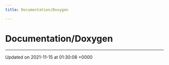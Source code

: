 ```yaml
---
title: Documentation/Doxygen

---
```


# Documentation/Doxygen








-------------------------------

Updated on 2021-11-15 at 01:30:08 +0000
